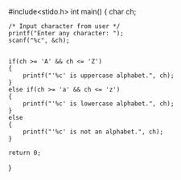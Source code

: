 #include<stido.h>
int main()
{
    char ch;

    /* Input character from user */
    printf("Enter any character: ");
    scanf("%c", &ch);


    if(ch >= 'A' && ch <= 'Z')
    {
        printf("'%c' is uppercase alphabet.", ch);
    }
    else if(ch >= 'a' && ch <= 'z')
    {
        printf("'%c' is lowercase alphabet.", ch);
    }
    else
    {
        printf("'%c' is not an alphabet.", ch);
    }

    return 0;
}
